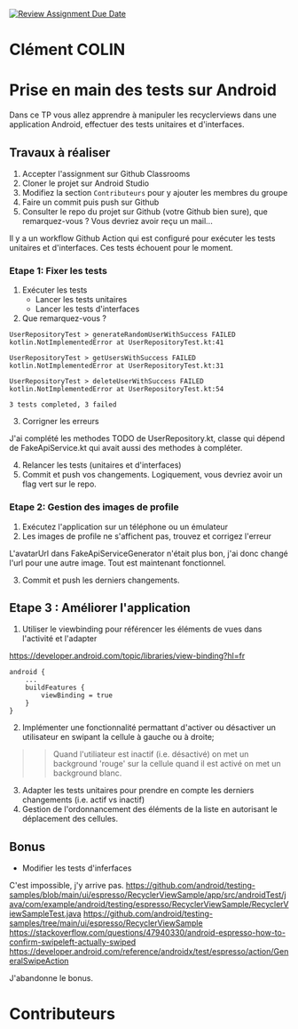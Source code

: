 [![Review Assignment Due Date](https://classroom.github.com/assets/deadline-readme-button-22041afd0340ce965d47ae6ef1cefeee28c7c493a6346c4f15d667ab976d596c.svg)](https://classroom.github.com/a/pP2-IVlX)

# Clément COLIN

# Prise en main des tests sur Android 
Dans ce TP vous allez apprendre à manipuler les recyclerviews dans une application Android, effectuer des tests unitaires et d'interfaces. 

## Travaux à réaliser 
1. Accepter l'assignment sur Github Classrooms
2. Cloner le projet sur Android Studio
3. Modifiez la section `Contributeurs` pour y ajouter les membres du groupe
4. Faire un commit puis push sur Github
5. Consulter le repo du projet sur Github (votre Github bien sure), que remarquez-vous ? Vous devriez avoir reçu un mail...

Il y a un workflow Github Action qui est configuré pour exécuter les tests unitaires et d'interfaces.
Ces tests échouent pour le moment.

### Etape 1: Fixer les tests
1. Exécuter les tests  
   -  Lancer les tests unitaires
   -  Lancer les tests d'interfaces
2. Que remarquez-vous ? 

```
UserRepositoryTest > generateRandomUserWithSuccess FAILED
kotlin.NotImplementedError at UserRepositoryTest.kt:41

UserRepositoryTest > getUsersWithSuccess FAILED
kotlin.NotImplementedError at UserRepositoryTest.kt:31

UserRepositoryTest > deleteUserWithSuccess FAILED
kotlin.NotImplementedError at UserRepositoryTest.kt:54

3 tests completed, 3 failed
```

3. Corrigner les erreurs

J'ai complété les methodes TODO de UserRepository.kt, classe qui dépend de FakeApiService.kt
qui avait aussi des methodes à compléter.

4. Relancer les tests (unitaires et d'interfaces)
6. Commit et push vos changements. Logiquement, vous devriez avoir un flag vert sur le repo. 

### Etape 2: Gestion des images de profile
1. Exécutez l'application sur un téléphone ou un émulateur
2. Les images de profile ne s'affichent pas, trouvez et corrigez l'erreur

L'avatarUrl dans FakeApiServiceGenerator n'était plus bon, j'ai donc changé l'url pour une autre image.
Tout est maintenant fonctionnel.

3. Commit et push les derniers changements. 

## Etape 3 : Améliorer l'application
1. Utiliser le viewbinding pour référencer les éléments de vues dans l'activité et l'adapter

https://developer.android.com/topic/libraries/view-binding?hl=fr

```
android {
    ...
    buildFeatures {
        viewBinding = true
    }
}
```

2. Implémenter une fonctionnalité permattant d'activer ou désactiver un utilisateur en swipant la cellule à gauche ou à droite;
>> Quand l'utiliateur est inactif (i.e. désactivé) on met un background 'rouge' sur la cellule quand il est activé on met un background blanc.
3. Adapter les tests unitaires pour prendre en compte les derniers changements (i.e. actif vs inactif)
4. Gestion de l'ordonnancement des éléments de la liste en autorisant le déplacement des cellules.

## Bonus 
- Modifier les tests d'inferfaces

C'est impossible, j'y arrive pas.
https://github.com/android/testing-samples/blob/main/ui/espresso/RecyclerViewSample/app/src/androidTest/java/com/example/android/testing/espresso/RecyclerViewSample/RecyclerViewSampleTest.java
https://github.com/android/testing-samples/tree/main/ui/espresso/RecyclerViewSample
https://stackoverflow.com/questions/47940330/android-espresso-how-to-confirm-swipeleft-actually-swiped
https://developer.android.com/reference/androidx/test/espresso/action/GeneralSwipeAction

J'abandonne le bonus.

# Contributeurs

